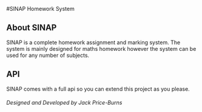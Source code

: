 #SINAP Homework System

## About SINAP

SINAP is a complete homework assignment and marking system. The system is mainly designed for maths homework however the system can be used for any number of subjects.

## API

SINAP comes with a full api so you can extend this project as you please.

###### Designed and Developed by Jack Price-Burns